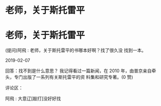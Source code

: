 # 老师，关于斯托雷平

# 老师，关于斯托雷平

(提问)阿飛 : 老师，关于斯托雷平的书哪本好啊？找了很久没 找到一本。

2019-02-07

回答：找不到是什么意思？ 我记得看过一篇新闻，在 2010 年，由普京亲自牵头，专门出版了一系列有关斯托雷平的资 料集和研究专著。(0 赞)

评论区：

阿飛 : 大意辽[敲打]没好好找